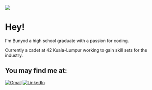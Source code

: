 <img src="https://media.giphy.com/media/tHLc67Fj7A9iVFoNmB/giphy.gif">

# Hey!

I'm Bunyod a high school graduate with a passion for coding.

Currently a cadet at 42 Kuala-Lumpur working to gain skill sets for the industry.

## You may find me at:

[![Gmail](https://img.shields.io/badge/-Gmail-d95040?style=flat-square&logo=gmail&logoColor=white)](mailto:bunyodshams@gmail.com)
[![LinkedIn](https://img.shields.io/badge/-LinkedIn-0e76a8?style=flat-square&logo=linkedin&logoColor=white)](https://www.linkedin.com/in/bunyodshams/)


